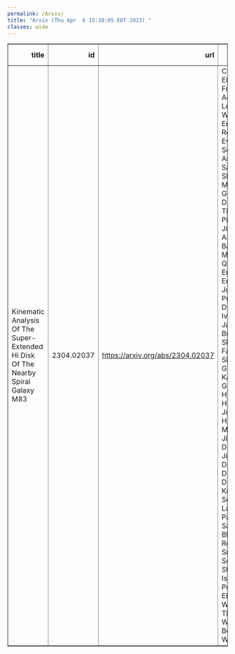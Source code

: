```yaml
---
permalink: /Arxiv/
title: "Arxiv (Thu Apr  6 15:10:05 EDT 2023) "
classes: wide
---
```

<table border="1" class="dataframe">
  <thead>
    <tr style="text-align: right;">
      <th>title</th>
      <th>id</th>
      <th>url</th>
      <th>authors</th>
      <th>Local Authors</th>
    </tr>
  </thead>
  <tbody>
    <tr>
      <td>Kinematic Analysis Of The Super-Extended Hi Disk Of The Nearby Spiral   Galaxy M83</td>
      <td>2304.02037</td>
      <td><a href="https://arxiv.org/abs/2304.02037" target="_blank">https://arxiv.org/abs/2304.02037</a></td>
      <td>Cosima Eibensteiner, Frank Bigiel, Adam K. Leroy, Eric W. Koch, Erik Rosolowsky, Eva Schinnerer, Amy Sardone, Sharon Meidt, W. J. G De Blok, David Thilker, D. J. Pisano, Jürgen Ott, Ashley Barnes, Miguel Querejeta, Eric Emsellem, Johannes Puschnig, Dyas Utomo, Ivana Bešlic, Jakob Den Brok, Shahram Faridani, Simon C. O. Glover, Kathryn Grasha, Hamid Hassani, Jonathan D. Henshaw, Maria J. Jiménez-Donaire, Jürgen Kerp, Daniel A. Dale, J. M. Diederik Kruijssen, Sebastian Laudage, Patricia Sanchez-Blazquez, Rowan Smith, Sophia Stuber, Ismael Pessa, Elizabeth J. Watkins, Thomas G. Williams, Benjamin Winkel</td>
      <td>Adam Leroy, Amy Sardone</td>
    </tr>
  </tbody>
</table>